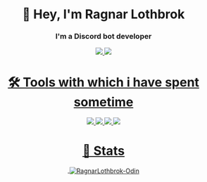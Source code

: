 <h1 align="center">👋 Hey, I'm Ragnar Lothbrok</h1>
<h3 align="center">I'm a Discord bot developer</h3>

<p align="center"><a href="https://discord.gg/Q3ZhdRJ"><img src="https://img.shields.io/discord/495602800802398212?label=Discord&style=for-the-badge"/>   <a href="https://github.com/RagnarLothbrok-Odin"><img src="https://komarev.com/ghpvc/?username=RagnarLothbrok-Odin&style=for-the-badge"/></p>

<h1 align="center">🛠️ Tools with which i have spent sometime</h1>
<p align="center"><img src="https://img.shields.io/badge/node.js%20-%2343853D.svg?&style=for-the-badge&logo=node.js&logoColor=white"/>   <img src="https://img.shields.io/badge/javascript%20-%23323330.svg?&style=for-the-badge&logo=javascript&logoColor=%23F7DF1E"/>   <img src="https://img.shields.io/badge/html5%20-%23E34F26.svg?&style=for-the-badge&logo=html5&logoColor=white"/>   <img src="https://img.shields.io/badge/github%20-%23121011.svg?&style=for-the-badge&logo=github&logoColor=white"/></p>

<h1 align="center">📝 Stats</h1>

<p align="center">&nbsp;<img align="center" src="https://github-readme-stats.vercel.app/api?username=RagnarLothbrok-Odin&show_icons=true&theme=tokyonight&hide=issues" alt="RagnarLothbrok-Odin" /></p>